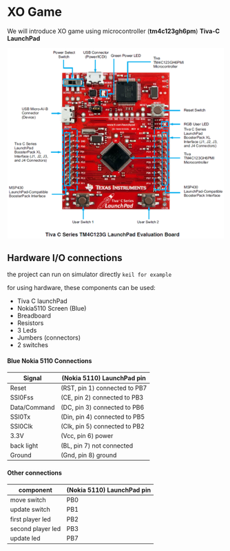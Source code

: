 #                   XO Game
We will introduce XO game using microcontroller (**tm4c123gh6pm**) **Tiva-C LaunchPad** 

<img src = "./images/tivaC.png"/>

## Hardware I/O connections

the project can run on simulator directly `keil for example`

for using hardware, these components can be used: 

- Tiva C launchPad
- Nokia5110 Screen (Blue)
- Breadboard
- Resistors
- 3 Leds
- Jumbers (connectors)
- 2 switches

#### Blue Nokia 5110 Connections
| Signal       | (Nokia 5110) LaunchPad pin     |
| ------------ | ------------------------------ |
| Reset        | (RST, pin 1) connected to PB7  |
| SSI0Fss      | (CE,  pin 2) connected to PB3  |
| Data/Command | (DC,  pin 3) connected to PB6  |
| SSI0Tx       | (Din, pin 4) connected to PB5  |
| SSI0Clk      | (Clk, pin 5) connected to PB2  |
| 3.3V         | (Vcc, pin 6) power             |
| back light   | (BL,  pin 7) not connected     |
| Ground       | (Gnd, pin 8) ground            |

#### Other connections 
| component        | (Nokia 5110) LaunchPad pin  |
| ---------------- | --------------------------- |
| move switch      |   PB0                       |
| update switch    |   PB1                       |
| first player led |   PB2                       |
| second player led|   PB3                       |
| update led       |   PB7                       |